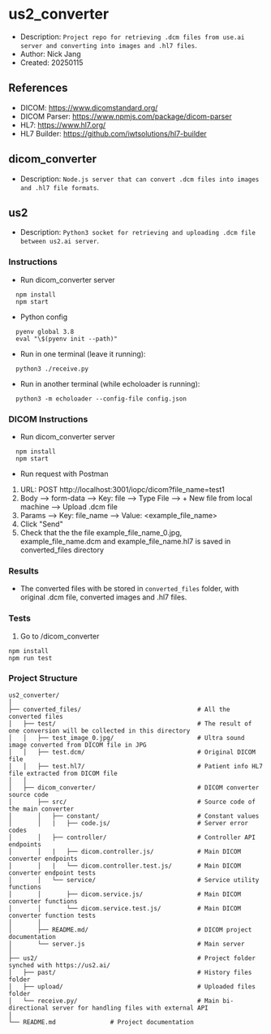 # us2_converter

- Description: `Project repo for retrieving .dcm files from use.ai server and converting into images and .hl7 files`.
- Author: Nick Jang
- Created: 20250115

## References

- DICOM: https://www.dicomstandard.org/
- DICOM Parser: https://www.npmjs.com/package/dicom-parser
- HL7: https://www.hl7.org/
- HL7 Builder: https://github.com/iwtsolutions/hl7-builder

## dicom_converter

- Description: `Node.js server that can convert .dcm files into images and .hl7 file formats`.

## us2

- Description: `Python3 socket for retrieving and uploading .dcm file between us2.ai server`.

### Instructions

- Run dicom_converter server

```
  npm install
  npm start
```

- Python config

```
  pyenv global 3.8
  eval "\$(pyenv init --path)"
```

- Run in one terminal (leave it running):

```
  python3 ./receive.py
```

- Run in another terminal (while echoloader is running):

```
  python3 -m echoloader --config-file config.json
```

### DICOM Instructions

- Run dicom_converter server

```
  npm install
  npm start
```

- Run request with Postman

1. URL: POST http://localhost:3001/iopc/dicom?file_name=test1
2. Body --> form-data --> Key: file --> Type File --> + New file from local machine --> Upload .dcm file
3. Params --> Key: file_name --> Value: <example_file_name>
4. Click "Send"
5. Check that the the file example_file_name_0.jpg, example_file_name.dcm and example_file_name.hl7 is saved in converted_files directory

### Results

- The converted files with be stored in `converted_files` folder, with original .dcm file, converted images and .hl7 files.

### Tests
1. Go to /dicom_converter
```
npm install
npm run test
```

### Project Structure

```
us2_converter/
│
├── converted_files/                                # All the converted files
│   ├── test/                                       # The result of one conversion will be collected in this directory
│   │   ├── test_image_0.jpg/                       # Ultra sound image converted from DICOM file in JPG
│   │   ├── test.dcm/                               # Original DICOM file
│   │   ├── test.hl7/                               # Patient info HL7 file extracted from DICOM file
│   │
│   ├── dicom_converter/                            # DICOM converter source code
│       ├── src/                                    # Source code of the main converter
│       │   ├── constant/                           # Constant values
│       │   |   ├── code.js/                        # Server error codes
│       │   ├── controller/                         # Controller API endpoints
│       │   |   ├── dicom.controller.js/            # Main DICOM converter endpoints
│       │   |   └── dicom.controller.test.js/       # Main DICOM converter endpoint tests
│       │   └── service/                            # Service utility functions
│       │       ├── dicom.service.js/               # Main DICOM converter functions
│       │       └── dicom.service.test.js/          # Main DICOM converter function tests
│       │
│       ├── README.md/                              # DICOM project documentation
│       └── server.js                               # Main server
│
├── us2/                                            # Project folder synched with https://us2.ai/
│   ├── past/                                       # History files folder
│   ├── upload/                                     # Uploaded files folder
│   └── receive.py/                                 # Main bi-directional server for handling files with external API
│
└── README.md               # Project documentation
```
